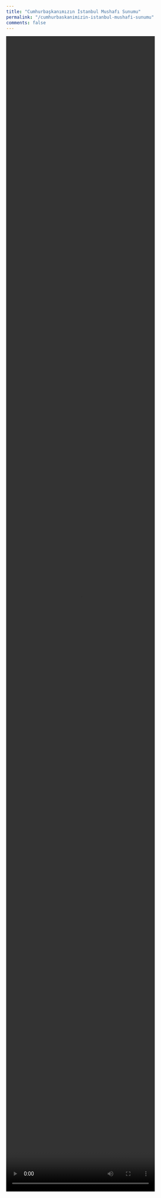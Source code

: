 ```yaml
---
title: "Cumhurbaşkanımızın İstanbul Mushafı Sunumu"
permalink: "/cumhurbaskanimizin-istanbul-mushafi-sunumu"
comments: false
---
```


<video width="80%" height="80%" controls>
  <source src="https://cdn.efehazretleri.org.tr/wp-content/uploads/2022/10/01151226/Cumhurbaskani-Erdogan-Istanbul-Mushafini-Anlatti.mp4" type="video/mp4">